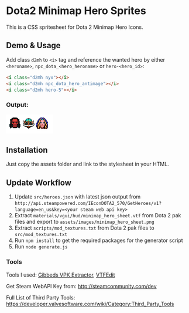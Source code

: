 # Dota2 Minimap Hero Sprites

This is a CSS spritesheet for Dota 2 Minimap Hero Icons.

## Demo & Usage

Add class `d2mh` to `<i>` tag and reference the wanted hero by either `<heroname>`, `npc_dota_<hero_heroname>` or `hero-<hero_id>`:

``` html
<i class="d2mh nyx"></i>
<i class="d2mh npc_dota_hero_antimage"></i>
<i class="d2mh hero-5"></i>
```

### Output:

![Output example](example.png)

## Installation

Just copy the assets folder and link to the stylesheet in your HTML.

## Update Workflow

1. Update `src/heroes.json` with latest json output from `http://api.steampowered.com/IEconDOTA2_570/GetHeroes/v1?language=en_us&key=<your steam web api key>`
2. Extract `materials/vgui/hud/minimap_hero_sheet.vtf` from Dota 2 pak files and export to `assets/images/minimap_hero_sheet.png`
3. Extract `scripts/mod_textures.txt` from Dota 2 pak files to `src/mod_textures.txt`
4. Run `npm install` to get the required packages for the generator script
5. Run `node generate.js`

### Tools

Tools I used: [Gibbeds VPK Extractor](https://developer.valvesoftware.com/wiki/Gibbeds_VPK_Extractor), [VTFEdit](https://developer.valvesoftware.com/wiki/VTFEdit)

Get Steam WebAPI Key from: http://steamcommunity.com/dev

Full List of Third Party Tools: https://developer.valvesoftware.com/wiki/Category:Third_Party_Tools

